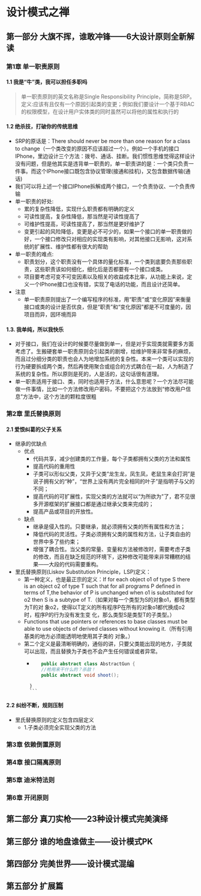 
# 设计模式之禅
## 第一部分 大旗不挥，谁敢冲锋——6大设计原则全新解读
### 第1章 单一职责原则
#### 1.1 我是“牛”类，我可以担任多职吗
> 单一职责原则的英文名称是Single Responsibility Principle，简称是SRP。定义:应该有且仅有一个原因引起类的变更；例如我们要设计一个基于RBAC的权限模型，在设计用户实体类的同时虽然可以将他的属性和执行的
#### 1.2 绝杀技，打破你的传统思维
- SRP的原话是：There should never be more than one reason for a class to change（一个类改变的原因不应该超过一个）。例如一个手机的接口IPhone，里边设计三个方法：拨号、通话、挂断。我们惯性思维觉得这样设计没有问题，但是他其实是违背单一职责的，单一职责讲的是：一个类只负责一件事。而这个IPhone接口既包含协议管理(接通和挂机)，又包含数据传输(通话)
- 我们可以将上述一个接口IPhone拆解成两个接口，一个负责协议、一个负责传输
- 单一职责的好处:
    - 累的复杂性降低，实现什么职责都有明确的定义
    - 可读性提高，复杂性降低，那当然是可读性提高了
    - 可维护性提高，可读性提高了，那当然是更好维护了
    - 变更引起的风险降低，变更是必不可少的，如果一个接口的单一职责做的好，一个接口修改只对相应的实现类有影响，对其他接口无影响，这对系统的扩展性、维护性都有很大的帮助
- 单一职责的难点:
    - 职责划分，这个职责没有一个具体的量化标准，一个类到底要负责那些职责，这些职责该如何细化，细化后是否都要有一个接口或类。
    - 项目要考虑可变不可变因素以及相关的收益成本比率，从功能上来说，定义一个IPhone接口也没有错，实现了电话的功能，而且设计还简单。
- 注意
    - 单一职责原则提出了一个编写程序的标准，用“职责”或“变化原因”来衡量接口或类的设计是否优良，但是“职责”和“变化原因”都是不可度量的，因项目而异，因环境而异
#### 1.3. 我单纯，所以我快乐
- 对于接口，我们在设计的时候要尽量做到单一，但是对于实现类就需要多方面考虑了。生搬硬套单一职责原则会引起类的剧增，给维护带来非常多的麻烦，而且过分细分类的职责也会人为地增加系统的复杂性。本来一个类可以实现的行为硬要拆成两个类，然后再使用聚合或组合的方式耦合在一起，人为制造了系统的复杂性。所以原则是死的，人是活的，这句话很有道理。
- 单一职责适用于接口、类，同时也适用于方法，什么意思呢？一个方法尽可能做一件事情，比如一个方法修改用户密码，不要把这个方法放到“修改用户信息”方法中，这个方法的颗粒度很粗
### 第2章 里氏替换原则
#### 2.1 爱恨纠葛的父子关系
- 继承的优缺点
    - 优点
        - 代码共享，减少创建类的工作量，每个子类都拥有父类的方法和属性
        - 提高代码的重用性
        - 子类可以形似父类，又异于父类“龙生龙，凤生凤，老鼠生来会打洞”是说子拥有父的“种”，“世界上没有两片完全相同的叶子”是指明子与父的不同；
        - 提高代码的可扩展性，实现父类的方法就可以“为所欲为”了，君不见很多开源框架的扩展接口都是通过继承父类来完成的；
        - 提高产品或项目的开放性。
    - 缺点
        - 继承是侵入性的。只要继承，就必须拥有父类的所有属性和方法；
        - 降低代码的灵活性。子类必须拥有父类的属性和方法，让子类自由的世界中多了些约束；
        - 增强了耦合性。当父类的常量、变量和方法被修改时，需要考虑子类的修改，而且在缺乏规范的环境下，这种修改可能带来非常糟糕的结果——大段的代码需要重构。
- 里氏替换原则(Liskov Substitution Principle，LSP)定义：
    - 第一种定义，也是最正宗的定义：If for each object o1 of type S there is an object o2 of
type T such that for all programs P defined in terms of T,the behavior of P is unchanged when o1 is
substituted for o2 then S is a subtype of T.（如果对每一个类型为S的对象o1，都有类型为T的对
象o2，使得以T定义的所有程序P在所有的对象o1都代换成o2时，程序P的行为没有发生变
化，那么类型S是类型T的子类型。）
    - Functions that use pointers or references to base classes must be able to use
objects of derived classes without knowing it.（所有引用基类的地方必须能透明地使用其子类的
对象。）
    - 第二个定义是最清晰明确的，通俗的讲，只要父类能出现的地方，子类就可以出现，而且替换为子类也不会产生任何错误或者异常。
        -    ```java
                public abstract class AbstractGun {
                //枪用来干什么的？杀敌！
                public abstract void shoot();
            }
            ```
#### 2.2 纠纷不断，规则压制
- 里氏替换原则的定义包含四层定义
    - 1.子类必须完全实现父类的方法

### 第3章 依赖倒置原则
### 第4章 接口隔离原则
### 第5章 迪米特法则
### 第6章 开闭原则
## 第二部分 真刀实枪——23种设计模式完美演绎
## 第三部分 谁的地盘谁做主——设计模式PK
## 第四部分 完美世界——设计模式混编
## 第五部分 扩展篇
